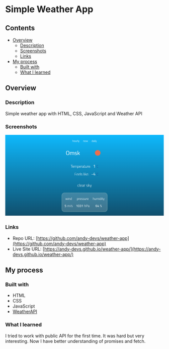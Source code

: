 # Simple Weather App

## Contents

-   [Overview](#overview)
    -   [Description](#description)
    -   [Screenshots](#screenshots)
    -   [Links](#links)
-   [My process](#my-process)
    -   [Built with](#built-with)
    -   [What I learned](#what-i-learned)

## Overview

### Description

Simple weather app with HTML, CSS, JavaScript and Weather API

### Screenshots

![Screenshot](./images/Screenshot_1.png)

### Links

-   Repo URL: [https://github.com/andy-devs/weather-app](https://github.com/andy-devs/weather-app)
-   Live Site URL: [https://andy-devs.github.io/weather-app/](https://andy-devs.github.io/weather-app/)

## My process

### Built with

-   HTML
-   CSS
-   JavaScript
-   [WeatherAPI](https://openweathermap.org/api)

### What I learned

I tried to work with public API for the first time. It was hard but very interesting. Now I have better understanding of promises and fetch.


